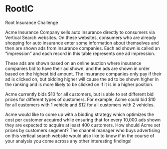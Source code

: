 # RootIC
Root Insurance Challenge

Acme Insurance Company sells auto insurance directly to consumers via Vertical Search websites. On these websites, consumers who are already shopping for auto insurance enter some information about themselves and then are shown ads from insurance companies. Each ad shown is called an "impression" and each record in this table represents one ad impression.

These ads are shown based on an online auction where insurance companies bid to have their ad shown, and the ads are shown in order based on the highest bid amount. The insurance companies only pay if their ad is clicked on, but bidding higher will cause the ad to be shown higher in the ranking and is more likely to be clicked on if it is in a higher position.

Acme currently bids $10 for all customers, but is able to set different bid prices for different types of customers. For example, Acme could bid $10 for all customers with 1 vehicle and $12 for all customers with 2 vehicles. 

Acme would like to come up with a bidding strategy which optimizes the cost per customer acquired while ensuring that for every 10,000 ads shown they are expected to acquire at least 400 customers. How should Acme set prices by customers segment?
The channel manager who buys advertising on this vertical search website would also like to know if in the course of your analysis you come across any other interesting findings!
